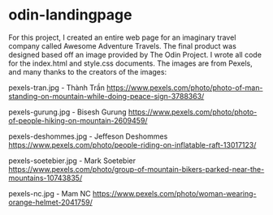 # odin-landingpage

For this project, I created an entire web page for an imaginary travel company called Awesome Adventure Travels. The final product was designed based off an image provided by The Odin Project.  I wrote all code for the index.html and style.css documents. The images are from Pexels, and many thanks to the creators of the images:

pexels-tran.jpg - Thành Trần 
https://www.pexels.com/photo/photo-of-man-standing-on-mountain-while-doing-peace-sign-3788363/

pexels-gurung.jpg - Bisesh Gurung
https://www.pexels.com/photo/photo-of-people-hiking-on-mountain-2609459/

pexels-deshommes.jpg - Jeffeson Deshommes
https://www.pexels.com/photo/people-riding-on-inflatable-raft-13017123/

pexels-soetebier.jpg - Mark Soetebier
https://www.pexels.com/photo/group-of-mountain-bikers-parked-near-the-mountains-10743835/

pexels-nc.jpg - Mam NC
https://www.pexels.com/photo/woman-wearing-orange-helmet-2041759/


